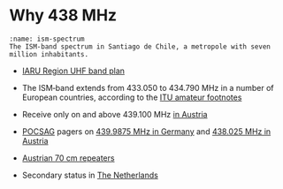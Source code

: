 # Why 438&nbsp;MHz

```{figure} /images/2023.ism-spectrum.santiago_de_chile.jpg
:name: ism-spectrum
The ISM‑band spectrum in Santiago de Chile, a metropole with seven million inhabitants.
```

- [IARU Region UHF band plan](https://www.iaru-r1.org/wp-content/uploads/2021/03/UHF-Bandplan.pdf)
- The ISM‑band extends from 433.050 to 434.790&nbsp;MHz in a number of European countries, according to the [ITU amateur footnotes](https://life.itu.int/radioclub/rr/arsfoot.htm)
- Receive only on and above 439.100&nbsp;MHz [in Austria](https://www.oevsv.at/funkbetrieb/amateurfunkfrequenzen/ukw-referat/plan/Bandplan-70cm/)
- [POCSAG](https://en.wikipedia.org/wiki/Radio-paging_code_No._1) pagers on [439.9875&nbsp;MHz in Germany](https://ig-funk-siebengebirge.de/betriebsarten/funkruf-pocsag/) and [438.025&nbsp;MHz in Austria](https://www.oevsv.at/funkbetrieb/amateurfunkfrequenzen/ukw-referat/plan/Bandplan-70cm/)

- [Austrian 70&nbsp;cm repeaters](https://repeater.oevsv.at/static/OeVSV-Repeater-Lists.pdf)
- Secondary status in [The Netherlands](https://www.veron.nl/nieuws/raken-radioamateurs-430-440-mhz-definitief-kwijt-maak-bezwaar/)
